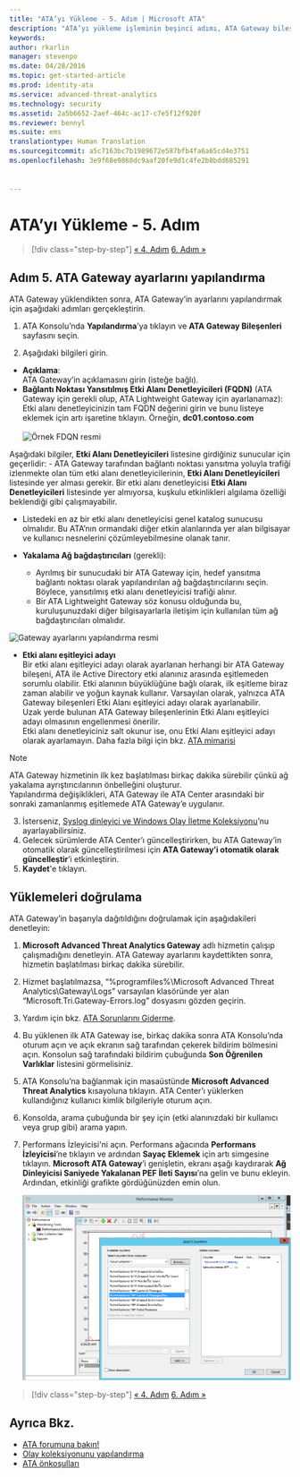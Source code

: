 ```yaml
---
title: "ATA’yı Yükleme - 5. Adım | Microsoft ATA"
description: "ATA’yı yükleme işleminin beşinci adımı, ATA Gateway bileşeniniz için ayarları yapılandırmanıza yardımcı olur."
keywords: 
author: rkarlin
manager: stevenpo
ms.date: 04/28/2016
ms.topic: get-started-article
ms.prod: identity-ata
ms.service: advanced-threat-analytics
ms.technology: security
ms.assetid: 2a5b6652-2aef-464c-ac17-c7e5f12f920f
ms.reviewer: bennyl
ms.suite: ems
translationtype: Human Translation
ms.sourcegitcommit: a5c7163bc7b1989672e587bfb4fa6a65cd4e3751
ms.openlocfilehash: 3e9f68e9868dc9aaf20fe9d1c4fe2b8bdd685291


---
```


# ATA’yı Yükleme - 5. Adım

>[!div class="step-by-step"]
[« 4. Adım](install-ata-step4.md)
[6. Adım »](install-ata-step6.md)


## Adım 5. ATA Gateway ayarlarını yapılandırma
ATA Gateway yüklendikten sonra, ATA Gateway’in ayarlarını yapılandırmak için aşağıdaki adımları gerçekleştirin.

1.  ATA Konsolu’nda **Yapılandırma**’ya tıklayın ve **ATA Gateway Bileşenleri** sayfasını seçin.

2.  Aşağıdaki bilgileri girin.

  - **Açıklama**: <br>ATA Gateway’in açıklamasını girin (isteğe bağlı).
  - **Bağlantı Noktası Yansıtılmış Etki Alanı Denetleyicileri (FQDN)** (ATA Gateway için gerekli olup, ATA Lightweight Gateway için ayarlanamaz): <br>Etki alanı denetleyicinizin tam FQDN değerini girin ve bunu listeye eklemek için artı işaretine tıklayın. Örneğin, **dc01.contoso.com**<br /><br />![Örnek FDQN resmi](media/ATAGWDomainController.png)

Aşağıdaki bilgiler, **Etki Alanı Denetleyicileri** listesine girdiğiniz sunucular için geçerlidir: -   ATA Gateway tarafından bağlantı noktası yansıtma yoluyla trafiği izlenmekte olan tüm etki alanı denetleyicilerinin, **Etki Alanı Denetleyicileri** listesinde yer alması gerekir. Bir etki alanı denetleyicisi **Etki Alanı Denetleyicileri** listesinde yer almıyorsa, kuşkulu etkinlikleri algılama özelliği beklendiği gibi çalışmayabilir.
-   Listedeki en az bir etki alanı denetleyicisi genel katalog sunucusu olmalıdır. Bu ATA’nın ormandaki diğer etkin alanlarında yer alan bilgisayar ve kullanıcı nesnelerini çözümleyebilmesine olanak tanır.

 - **Yakalama Ağ bağdaştırıcıları** (gerekli):<br>
     - Ayrılmış bir sunucudaki bir ATA Gateway için, hedef yansıtma bağlantı noktası olarak yapılandırılan ağ bağdaştırıcılarını seçin. Böylece, yansıtılmış etki alanı denetleyicisi trafiği alınır.
     - Bir ATA Lightweight Gateway söz konusu olduğunda bu, kuruluşunuzdaki diğer bilgisayarlarla iletişim için kullanılan tüm ağ bağdaştırıcıları olmalıdır.

![Gateway ayarlarını yapılandırma resmi](media/ATA-Config-GW-Settings.jpg)

 - **Etki alanı eşitleyici adayı**<br>
Bir etki alanı eşitleyici adayı olarak ayarlanan herhangi bir ATA Gateway bileşeni, ATA ile Active Directory etki alanınız arasında eşitlemeden sorumlu olabilir. Etki alanının büyüklüğüne bağlı olarak, ilk eşitleme biraz zaman alabilir ve yoğun kaynak kullanır. Varsayılan olarak, yalnızca ATA Gateway bileşenleri Etki Alanı eşitleyici adayı olarak ayarlanabilir. <br>Uzak yerde bulunan ATA Gateway bileşenlerinin Etki Alanı eşitleyici adayı olmasının engellenmesi önerilir.<br>Etki alanı denetleyiciniz salt okunur ise, onu Etki Alanı eşitleyici adayı olarak ayarlamayın. Daha fazla bilgi için bkz. [ATA mimarisi](/advanced-threat-analytics/plan-design/ata-architecture#ata-lightweight-gateway-features)

> [!NOTE] 
> ATA Gateway hizmetinin ilk kez başlatılması birkaç dakika sürebilir çünkü ağ yakalama ayrıştırıcılarının önbelleğini oluşturur.<br>
> Yapılandırma değişiklikleri, ATA Gateway ile ATA Center arasındaki bir sonraki zamanlanmış eşitlemede ATA Gateway’e uygulanır.



    

3. İsterseniz, [Syslog dinleyici ve Windows Olay İletme Koleksiyonu](configure-event-collection.md)’nu ayarlayabilirsiniz. 
4. Gelecek sürümlerde ATA Center’ı güncelleştirirken, bu ATA Gateway’in otomatik olarak güncelleştirilmesi için **ATA Gateway’i otomatik olarak güncelleştir**’i etkinleştirin.
3.  **Kaydet**'e tıklayın.


## Yüklemeleri doğrulama
ATA Gateway’in başarıyla dağıtıldığını doğrulamak için aşağıdakileri denetleyin:

1.  **Microsoft Advanced Threat Analytics Gateway** adlı hizmetin çalışıp çalışmadığını denetleyin. ATA Gateway ayarlarını kaydettikten sonra, hizmetin başlatılması birkaç dakika sürebilir.

2.  Hizmet başlatılmazsa, “%programfiles%\Microsoft Advanced Threat Analytics\Gateway\Logs” varsayılan klasöründe yer alan “Microsoft.Tri.Gateway-Errors.log” dosyasını gözden geçirin.

3.  Yardım için bkz. [ATA Sorunlarını Giderme](/advanced-threat-analytics/troubleshoot/troubleshooting-ata-known-errors).

4.  Bu yüklenen ilk ATA Gateway ise, birkaç dakika sonra ATA Konsolu’nda oturum açın ve açık ekranın sağ tarafından çekerek bildirim bölmesini açın. Konsolun sağ tarafındaki bildirim çubuğunda **Son Öğrenilen Varlıklar** listesini görmelisiniz.

5.  ATA Konsolu’na bağlanmak için masaüstünde **Microsoft Advanced Threat Analytics** kısayoluna tıklayın. ATA Center’ı yüklerken kullandığınız kullanıcı kimlik bilgileriyle oturum açın.
6.  Konsolda, arama çubuğunda bir şey için (etki alanınızdaki bir kullanıcı veya grup gibi) arama yapın.
7.  Performans İzleyicisi'ni açın. Performans ağacında **Performans İzleyicisi**’ne tıklayın ve ardından **Sayaç Eklemek** için artı simgesine tıklayın. **Microsoft ATA Gateway**’i genişletin, ekranı aşağı kaydırarak **Ağ Dinleyicisi Saniyede Yakalanan PEF İleti Sayısı**’na gelin ve bunu ekleyin. Ardından, etkinliği grafikte gördüğünüzden emin olun.

    ![Performans sayaçlarını ekleme resmi](media/ATA-performance-monitoring-add-counters.png)


>[!div class="step-by-step"]
[« 4. Adım](install-ata-step4.md)
[6. Adım »](install-ata-step6.md)

## Ayrıca Bkz.

- [ATA forumuna bakın!](https://social.technet.microsoft.com/Forums/security/home?forum=mata)
- [Olay koleksiyonunu yapılandırma](configure-event-collection.md)
- [ATA önkoşulları](/advanced-threat-analytics/plan-design/ata-prerequisites)




<!--HONumber=Jul16_HO3-->


